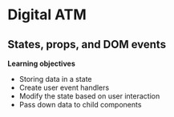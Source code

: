 # Digital ATM
## States, props, and DOM events

**Learning objectives**
- Storing data in a state
- Create user event handlers
- Modify the state based on user interaction
- Pass down data to child components
